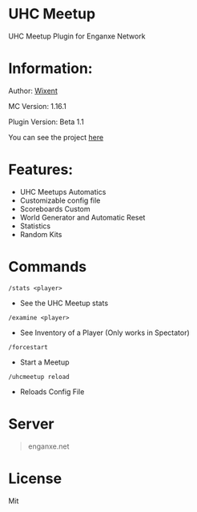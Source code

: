 # UHC Meetup
UHC Meetup Plugin for Enganxe Network
# Information:
Author: [Wixent](https://twitter.com/wixqnt)

MC Version: 1.16.1

Plugin Version: Beta 1.1

You can see the project [here](https://github.com/users/Wixent/projects/3)

# Features:
 - UHC Meetups Automatics
 - Customizable config file
 - Scoreboards Custom
 - World Generator and Automatic Reset
 - Statistics
 - Random Kits
 
# Commands

```/stats <player>```
- See the UHC Meetup stats

```/examine <player>```
- See Inventory of a Player (Only works in Spectator)

```/forcestart```
- Start a Meetup

```/uhcmeetup reload```
- Reloads Config File


# Server

> enganxe.net


# License

Mit
